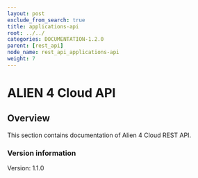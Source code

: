 ```yaml
---
layout: post
exclude_from_search: true
title: applications-api
root: ../../
categories: DOCUMENTATION-1.2.0
parent: [rest_api]
node_name: rest_api_applications-api
weight: 7
---
```


# ALIEN 4 Cloud API

## Overview
This section contains documentation of Alien 4 Cloud REST API.

### Version information
Version: 1.1.0

